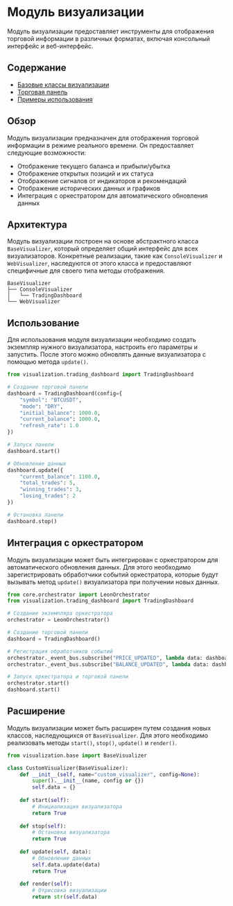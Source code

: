# Модуль визуализации

Модуль визуализации предоставляет инструменты для отображения торговой информации в различных форматах, включая консольный интерфейс и веб-интерфейс.

## Содержание

- [Базовые классы визуализации](base.md)
- [Торговая панель](trading_dashboard.md)
- [Примеры использования](examples.md)

## Обзор

Модуль визуализации предназначен для отображения торговой информации в режиме реального времени. Он предоставляет следующие возможности:

- Отображение текущего баланса и прибыли/убытка
- Отображение открытых позиций и их статуса
- Отображение сигналов от индикаторов и рекомендаций
- Отображение исторических данных и графиков
- Интеграция с оркестратором для автоматического обновления данных

## Архитектура

Модуль визуализации построен на основе абстрактного класса `BaseVisualizer`, который определяет общий интерфейс для всех визуализаторов. Конкретные реализации, такие как `ConsoleVisualizer` и `WebVisualizer`, наследуются от этого класса и предоставляют специфичные для своего типа методы отображения.

```
BaseVisualizer
├── ConsoleVisualizer
│   └── TradingDashboard
└── WebVisualizer
```

## Использование

Для использования модуля визуализации необходимо создать экземпляр нужного визуализатора, настроить его параметры и запустить. После этого можно обновлять данные визуализатора с помощью метода `update()`.

```python
from visualization.trading_dashboard import TradingDashboard

# Создание торговой панели
dashboard = TradingDashboard(config={
    "symbol": "BTCUSDT",
    "mode": "DRY",
    "initial_balance": 1000.0,
    "current_balance": 1000.0,
    "refresh_rate": 1.0
})

# Запуск панели
dashboard.start()

# Обновление данных
dashboard.update({
    "current_balance": 1100.0,
    "total_trades": 5,
    "winning_trades": 3,
    "losing_trades": 2
})

# Остановка панели
dashboard.stop()
```

## Интеграция с оркестратором

Модуль визуализации может быть интегрирован с оркестратором для автоматического обновления данных. Для этого необходимо зарегистрировать обработчики событий оркестратора, которые будут вызывать метод `update()` визуализатора при получении новых данных.

```python
from core.orchestrator import LeonOrchestrator
from visualization.trading_dashboard import TradingDashboard

# Создание экземпляра оркестратора
orchestrator = LeonOrchestrator()

# Создание торговой панели
dashboard = TradingDashboard()

# Регистрация обработчиков событий
orchestrator._event_bus.subscribe("PRICE_UPDATED", lambda data: dashboard.update({"current_price": data["price"]}))
orchestrator._event_bus.subscribe("BALANCE_UPDATED", lambda data: dashboard.update({"current_balance": data["balance"]}))

# Запуск оркестратора и торговой панели
orchestrator.start()
dashboard.start()
```

## Расширение

Модуль визуализации может быть расширен путем создания новых классов, наследующихся от `BaseVisualizer`. Для этого необходимо реализовать методы `start()`, `stop()`, `update()` и `render()`.

```python
from visualization.base import BaseVisualizer

class CustomVisualizer(BaseVisualizer):
    def __init__(self, name="custom_visualizer", config=None):
        super().__init__(name, config or {})
        self.data = {}
        
    def start(self):
        # Инициализация визуализатора
        return True
        
    def stop(self):
        # Остановка визуализатора
        return True
        
    def update(self, data):
        # Обновление данных
        self.data.update(data)
        return True
        
    def render(self):
        # Отрисовка визуализации
        return str(self.data)
``` 